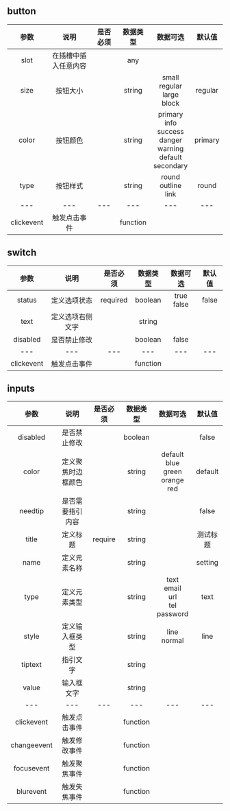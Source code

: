 <!--
 * @Author: Miya
 * @Date: 2020-09-11 15:42:18
 * @LastEditTime: 2020-09-16 16:18:42
 * @LastEditors: Miya
 * @Description: Mermaid UI 临时文档
 * @FilePath: \Single-Search\src\Mermaid.md
 * @Version: 0.2
-->

## button

|    参数    |         说明         | 是否必须 | 数据类型 |                                数据可选                                 | 默认值  |
| :--------: | :------------------: | :------: | :------: | :---------------------------------------------------------------------: | :-----: |
|    slot    | 在插槽中插入任意内容 |          |   any    |                                                                         |
|    size    |       按钮大小       |          |  string  |                   small<br>regular<br>large<br>block                    | regular |
|   color    |       按钮颜色       |          |  string  | primary<br>info<br>success<br>danger<br>warning<br>default<br>secondary | primary |
|    type    |       按钮样式       |          |  string  |                        round<br>outline<br>link                         |  round  |
|    ---     |         ---          |   ---    |   ---    |                                   ---                                   |   ---   |
| clickevent |     触发点击事件     |          | function |

## switch

|    参数    |       说明       | 是否必须 | 数据类型 |   数据可选    | 默认值 |
| :--------: | :--------------: | :------: | :------: | :-----------: | :----: |
|   status   |   定义选项状态   | required | boolean  | true<br>false | false  |
|    text    | 定义选项右侧文字 |          |  string  |               |
|  disabled  |   是否禁止修改   |          | boolean  |     false     |
|    ---     |       ---        |   ---    |   ---    |      ---      |  ---   |
| clickevent |   触发点击事件   |          | function |               |

## inputs

|    参数     |        说明        | 是否必须 | 数据类型 |                 数据可选                  |  默认值  |
| :---------: | :----------------: | :------: | :------: | :---------------------------------------: | :------: |
|  disabled   |    是否禁止修改    |          | boolean  |                                           |  false   |
|    color    | 定义聚焦时边框颜色 |          |  string  | default<br>blue<br>green<br>orange<br>red | default  |
|   needtip   |  是否需要指引内容  |          |  string  |                                           |  false   |
|    title    |      定义标题      | require  |  string  |                                           | 测试标题 |
|    name     |    定义元素名称    |          |  string  |                                           | setting  |
|    type     |    定义元素类型    |          |  string  |  text<br>email<br>url<br>tel<br>password  |   text   |
|    style    |   定义输入框类型   |          |  string  |             line <br> normal              |   line   |
|   tiptext   |      指引文字      |          |  string  |                                           |
|    value    |     输入框文字     |          |  string  |                                           |
|     ---     |        ---         |   ---    |   ---    |                    ---                    |   ---    |
| clickevent  |    触发点击事件    |          | function |                                           |
| changeevent |    触发修改事件    |          | function |                                           |
| focusevent  |    触发聚焦事件    |          | function |                                           |
|  blurevent  |    触发失焦事件    |          | function |                                           |
